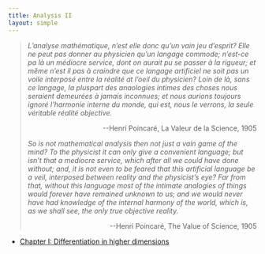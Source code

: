 ```yaml
---
title: Analysis II
layout: simple
---
```


>*L’analyse mathématique, n’est elle donc qu’un vain jeu d’esprit? Elle ne peut pas donner au physicien qu’un langage commode; n’est-ce pa là un médiocre service, dont on aurait pu se passer à la rigueur; et même n’est il pas à craindre que ce langage artificiel ne soit pas un voile interposé entre la réalité at l’oeil du physicien? Loin de là, sans ce langage, la pluspart des anaologies intimes des choses nous seraient demeurées à jamais inconnues; et nous aurions toujours ignoré l’harmonie interne du monde, qui est, nous le verrons, la seule véritable réalité objective.*
>
><p align="right">--Henri Poincaré, La Valeur de la Science, 1905 </p>
>
>*So is not mathematical analysis then not just a vain game of the mind? To the physicist it can only give a convenient language; but isn’t that a mediocre service, which after all we could have done without; and, it is not even to be feared that this artificial language be a veil, interposed between reality and the physicist’s eye? Far from that, without this language most of the intimate analogies of things would forever have remained unknown to us; and we would never have had knowledge of the internal harmony of the world, which is, as we shall see, the only true objective reality.*
>
><p align="right">--Henri Poincaré, The Value of Science, 1905 </p>

- [Chapter I: Differentiation in higher dimensions](/study/Imperial_mathematics/year_2/Analysis_II/chapter_1)